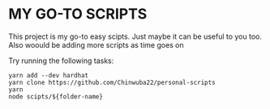 # MY GO-TO SCRIPTS

This project is my go-to easy scipts. Just maybe it can be useful to you too. Also woould be adding more scripts as time goes on

Try running the following tasks:

```shell
yarn add --dev hardhat
yarn clone https://github.com/Chinwuba22/personal-scripts
yarn
node scipts/${folder-name}
```
